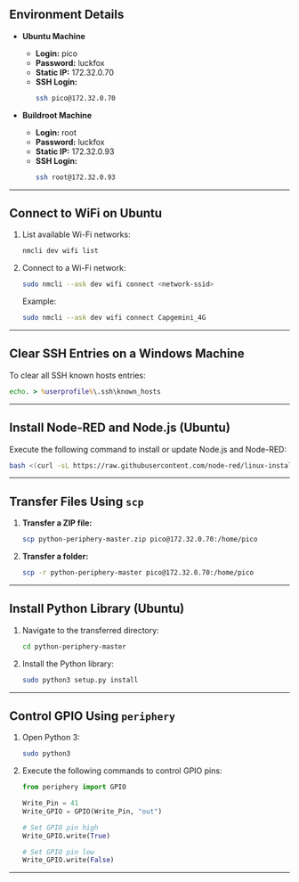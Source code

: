 ## **Environment Details**
- **Ubuntu Machine**
  - **Login:** pico  
  - **Password:** luckfox  
  - **Static IP:** 172.32.0.70  
  - **SSH Login:**  
    ```bash
    ssh pico@172.32.0.70
    ```

- **Buildroot Machine**
  - **Login:** root  
  - **Password:** luckfox  
  - **Static IP:** 172.32.0.93  
  - **SSH Login:**  
    ```bash
    ssh root@172.32.0.93
    ```

---

## **Connect to WiFi on Ubuntu**
1. List available Wi-Fi networks:
   ```bash
   nmcli dev wifi list
   ```
2. Connect to a Wi-Fi network:
   ```bash
   sudo nmcli --ask dev wifi connect <network-ssid>
   ```
   Example:
   ```bash
   sudo nmcli --ask dev wifi connect Capgemini_4G
   ```

---

## **Clear SSH Entries on a Windows Machine**
To clear all SSH known hosts entries:
```cmd
echo. > %userprofile%\.ssh\known_hosts
```

---

## **Install Node-RED and Node.js (Ubuntu)**
Execute the following command to install or update Node.js and Node-RED:  
```bash
bash <(curl -sL https://raw.githubusercontent.com/node-red/linux-installers/master/deb/update-nodejs-and-nodered)
```

---

## **Transfer Files Using `scp`**
1. **Transfer a ZIP file:**  
   ```bash
   scp python-periphery-master.zip pico@172.32.0.70:/home/pico
   ```
2. **Transfer a folder:**  
   ```bash
   scp -r python-periphery-master pico@172.32.0.70:/home/pico
   ```

---

## **Install Python Library (Ubuntu)**
1. Navigate to the transferred directory:
   ```bash
   cd python-periphery-master
   ```
2. Install the Python library:
   ```bash
   sudo python3 setup.py install
   ```

---

## **Control GPIO Using `periphery`**
1. Open Python 3:
   ```bash
   sudo python3
   ```
2. Execute the following commands to control GPIO pins:
   ```python
   from periphery import GPIO

   Write_Pin = 41
   Write_GPIO = GPIO(Write_Pin, "out")

   # Set GPIO pin high
   Write_GPIO.write(True)

   # Set GPIO pin low
   Write_GPIO.write(False)
   ```

---
